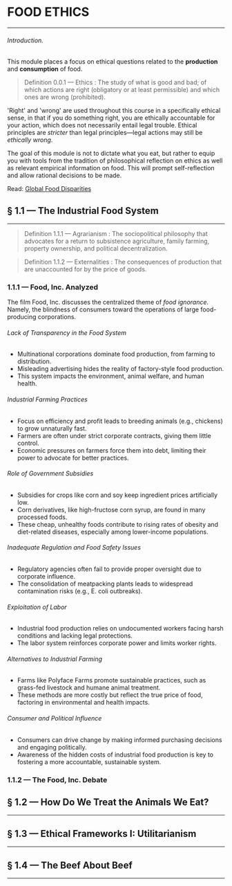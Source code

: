 
# FOOD ETHICS

---

###### Introduction. 

This module places a focus on ethical questions related to the **production** and **consumption** of food. 

> Definition 0.0.1 — Ethics
> : The study of what is good and bad; of which actions are right (obligatory or at least permissible) and which ones are wrong (prohibited).

'Right' and 'wrong' are used throughout this course in a specifically ethical sense, in that if you do something right, you are ethically accountable for your action, which does not necessarily entail legal trouble. Ethical principles are *stricter* than legal principles—legal actions may still be *ethically wrong*.

The goal of this module is not to dictate what you eat, but rather to equip you with tools from the tradition of philosophical reflection on ethics as well as relevant empirical information on food. This will prompt self-reflection and allow rational decisions to be made. 

Read: [Global Food Disparities](https://www.dailykos.com/stories/2008/05/26/522670/-Global-Food-Disparity-A-Photo-Diary)

## § 1.1 — The Industrial Food System

---
> Definition 1.1.1 — Agrarianism
> : The sociopolitical philosophy that advocates for a return to subsistence agriculture, family farming, property ownership, and political decentralization.

> Definition 1.1.2 — Externalities
> : The consequences of production that are unaccounted for by the price of goods. 

### 1.1.1 — Food, Inc. Analyzed

The film Food, Inc. discusses the centralized theme of *food ignorance*. Namely, the blindness of consumers toward the operations of large food-producing corporations. 

###### Lack of Transparency in the Food System
- Multinational corporations dominate food production, from farming to distribution.
- Misleading advertising hides the reality of factory-style food production.
- This system impacts the environment, animal welfare, and human health.

###### Industrial Farming Practices
- Focus on efficiency and profit leads to breeding animals (e.g., chickens) to grow unnaturally fast.
- Farmers are often under strict corporate contracts, giving them little control.
- Economic pressures on farmers force them into debt, limiting their power to advocate for better practices.

###### Role of Government Subsidies
- Subsidies for crops like corn and soy keep ingredient prices artificially low.
- Corn derivatives, like high-fructose corn syrup, are found in many processed foods.
- These cheap, unhealthy foods contribute to rising rates of obesity and diet-related diseases, especially among lower-income populations.

###### Inadequate Regulation and Food Safety Issues
- Regulatory agencies often fail to provide proper oversight due to corporate influence.
- The consolidation of meatpacking plants leads to widespread contamination risks (e.g., E. coli outbreaks).

###### Exploitation of Labor
- Industrial food production relies on undocumented workers facing harsh conditions and lacking legal protections.
- The labor system reinforces corporate power and limits worker rights.

###### Alternatives to Industrial Farming
- Farms like Polyface Farms promote sustainable practices, such as grass-fed livestock and humane animal treatment.
- These methods are more costly but reflect the true price of food, factoring in environmental and health impacts.

###### Consumer and Political Influence
- Consumers can drive change by making informed purchasing decisions and engaging politically.
- Awareness of the hidden costs of industrial food production is key to fostering a more accountable, sustainable system.

### 1.1.2 — The Food, Inc. Debate
## § 1.2 — How Do We Treat the Animals We Eat?

---

## § 1.3 — Ethical Frameworks I: Utilitarianism

---

## § 1.4 — The Beef About Beef

---

